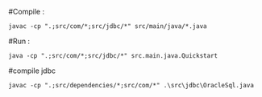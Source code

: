 #Compile : 

	javac -cp ".;src/com/*;src/jdbc/*" src/main/java/*.java
#Run : 

	java -cp ".;src/com/*;src/jdbc/*" src.main.java.Quickstart

#compile jdbc

 	javac -cp ".;src/dependencies/*;src/com/*" .\src\jdbc\OracleSql.java
